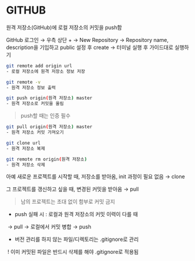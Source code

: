 # GITHUB

원격 저장소(GitHub)에 로컬 저장소의 커밋을 push함

GitHub 로그인 → 우측 상단 + → New Repository → Repository name, description을 기입하고 public 설정 후 create → 터미널 실행 후 가이드대로 실행하기

```bash
git remote add origin url
- 로컬 저장소에 원격 저장소 정보 저장

git remote -v
- 원격 저장소 정보 출력

git push origin(원격 저장소) master
- 원격 저장소로 커밋을 올림
```

> push할 때는 인증 필수

```bash
git pull origin(원격 저장소) master
- 원격 저장소 커밋 가져오기

git clone url
- 원격 저장소 복제

git remote rm origin(원격 저장소)
- 원격 저장소 삭제
```

아예 새로운 프로젝트를 시작할 때, 저장소를 받아옴, init 과정이 필요 없음 → clone

그 프로젝트를 갱신하고 싶을 때, 변경된 커밋을 받아옴 → pull

> 남의 프로젝트는 초대 없이 함부로 커밋 금지

- push 실패 시 : 로컬과 원격 저장소의 커밋 이력이 다를 때

​	→ pull → 로컬에서 커밋 병합 → push

- 버전 관리를 하지 않는 파일/디렉토리는 .gitignore로 관리

​	! 이미 커밋된 파일은 반드시 삭제를 해야 .gitignore로 적용됨